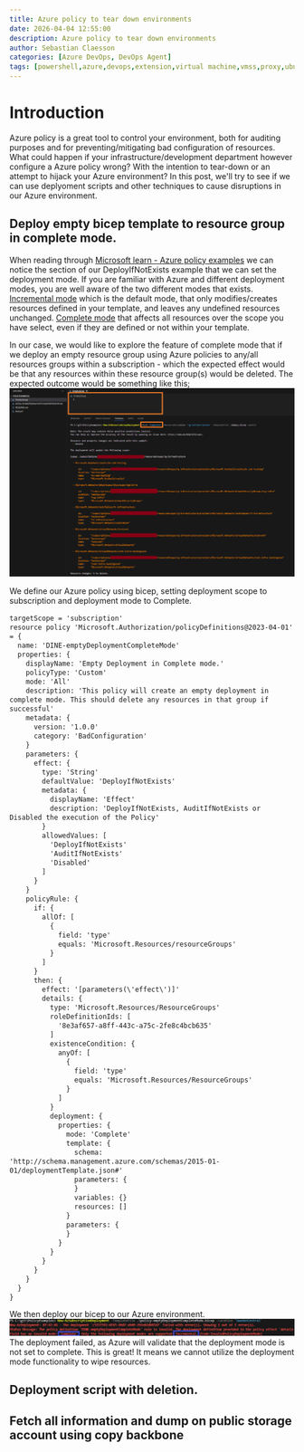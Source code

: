 ```yaml
---
title: Azure policy to tear down environments
date: 2026-04-04 12:55:00
description: Azure policy to tear down environments
author: Sebastian Claesson
categories: [Azure DevOps, DevOps Agent]
tags: [powershell,azure,devops,extension,virtual machine,vmss,proxy,ubuntu]     # TAG names should always be lowercase
---
```


# Introduction
Azure policy is a great tool to control your environment, both for auditing purposes and for preventing/mitigating bad configuration of resources.
What could happen if your infrastructure/development department however configure a Azure policy wrong?
With the intention to tear-down or an attempt to hijack your Azure environment?
In this post, we'll try to see if we can use deplyoment scripts and other techniques to cause disruptions in our Azure environment.


## Deploy empty bicep template to resource group in complete mode. 
When reading through [Microsoft learn - Azure policy examples](https://learn.microsoft.com/en-us/azure/governance/policy/concepts/effect-deploy-if-not-exists#deployifnotexists-example) we can notice the section of our DeployIfNotExists example that we can set the deployment mode.
If you are familiar with Azure and different deployment modes, you are well aware of the two different modes that exists.
[Incremental mode](https://learn.microsoft.com/en-us/azure/azure-resource-manager/templates/deployment-modes#incremental-mode) which is the default mode, that only modifies/creates resources defined in your template, and leaves any undefined resources unchanged.
[Complete mode](https://learn.microsoft.com/en-us/azure/azure-resource-manager/templates/deployment-modes#complete-mode) that affects all resources over the scope you have select, even if they are defined or not within your template.

In our case, we would like to explore the feature of complete mode that if we deploy an empty resource group using Azure policies to any/all resources groups within a subscription - which the expected effect would be that any resources within these resource group(s) would be deleted.
The expected outcome would be something like this;
![result](/assets/images/2024/10/EmptyDeployment.png)

We define our Azure policy using bicep, setting deployment scope to subscription and deployment mode to Complete.
```bicep
targetScope = 'subscription'
resource policy 'Microsoft.Authorization/policyDefinitions@2023-04-01' = {
  name: 'DINE-emptyDeploymentCompleteMode'
  properties: {
    displayName: 'Empty Deployment in Complete mode.'
    policyType: 'Custom'
    mode: 'All'
    description: 'This policy will create an empty deployment in complete mode. This should delete any resources in that group if successful'
    metadata: {
      version: '1.0.0'
      category: 'BadConfiguration'
    }
    parameters: {
      effect: {
        type: 'String'
        defaultValue: 'DeployIfNotExists'
        metadata: {
          displayName: 'Effect'
          description: 'DeployIfNotExists, AuditIfNotExists or Disabled the execution of the Policy'
        }
        allowedValues: [
          'DeployIfNotExists'
          'AuditIfNotExists'
          'Disabled'
        ]
      }
    }
    policyRule: {
      if: {
        allOf: [
          {
            field: 'type'
            equals: 'Microsoft.Resources/resourceGroups'
          }
        ]
      }
      then: {
        effect: '[parameters(\'effect\')]'
        details: {
          type: 'Microsoft.Resources/ResourceGroups'
          roleDefinitionIds: [
            '8e3af657-a8ff-443c-a75c-2fe8c4bcb635'
          ]
          existenceCondition: {
            anyOf: [
              {
                field: 'type'
                equals: 'Microsoft.Resources/ResourceGroups'
              }
            ]
          }
          deployment: {
            properties: {
              mode: 'Complete'
              template: {
                schema: 'http://schema.management.azure.com/schemas/2015-01-01/deploymentTemplate.json#'
                parameters: {
                }
                variables: {}
                resources: []
              }
              parameters: {
              }
            }
          }
        }
      }
    }
  }
}
```

We then deploy our bicep to our Azure environment.
![result](/assets/images/2024/10/DeployCompleteError.png)
The deployment failed, as Azure will validate that the deployment mode is not set to complete.
This is great! It means we cannot utilize the deployment mode functionality to wipe resources.

## Deployment script with deletion.

## Fetch all information and dump on public storage account using copy backbone